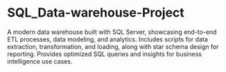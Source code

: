 # SQL_Data-warehouse-Project
A modern data warehouse built with SQL Server, showcasing end-to-end ETL processes, data modeling, and analytics. Includes scripts for data extraction, transformation, and loading, along with star schema design for reporting. Provides optimized SQL queries and insights for business intelligence use cases.
